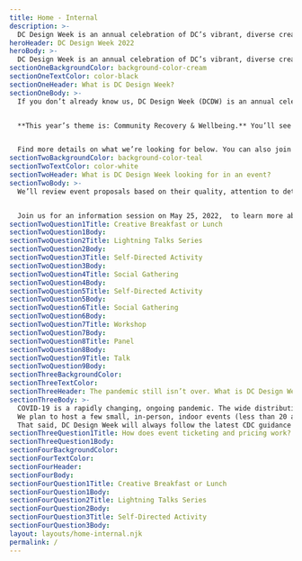 ```yaml
---
title: Home - Internal 
description: >-
  DC Design Week is an annual celebration of DC’s vibrant, diverse creative community. This year we’re once again asking you, our community members, to help us build DC Design Week. Submit an event proposal by June 12, 2022!
heroHeader: DC Design Week 2022
heroBody: >-
  DC Design Week is an annual celebration of DC’s vibrant, diverse creative community. This year we’re once again asking you, our community members, to help us build DC Design Week. **Submit an event proposal by June 12, 2022!**
sectionOneBackgroundColor: background-color-cream
sectionOneTextColor: color-black
sectionOneHeader: What is DC Design Week?
sectionOneBody: >-
  If you don’t already know us, DC Design Week (DCDW) is an annual celebration of DC’s creative community: An ever-growing body of professionals, makers, and voices working across design disciplines.


  **This year’s theme is: Community Recovery & Wellbeing.** You’ll see community-based healing and wellness woven into this year’s events and branding. While the DC Design Week committee plans some of your favorite annual events (including keynotes, parties, and more), we’re excited to use our community-curated event model again. For the second year in a row, most DCDW events will be proposed and hosted by you, our community!


  Find more details on what we’re looking for below. You can also join us for an **information session on May 25, 2022**, to learn more about [submitting an event.](#)
sectionTwoBackgroundColor: background-color-teal
sectionTwoTextColor: color-white
sectionTwoHeader: What is DC Design Week looking for in an event?
sectionTwoBody: >-
  We’ll review event proposals based on their quality, attention to detail, and adherence to [DC Design Week’s Code of Conduct.](#) This criteria helps us offer community-curated events that reflect our community’s diverse interests, values, and needs. All events that we host should be relevant, engaging, and provide value for the DC design community.


  Join us for an information session on May 25, 2022,  to learn more about each type of event discussed below. We’ve had success in the past with the following types of events:
sectionTwoQuestion1Title: Creative Breakfast or Lunch
sectionTwoQuestion1Body:
sectionTwoQuestion2Title: Lightning Talks Series
sectionTwoQuestion2Body:
sectionTwoQuestion3Title: Self-Directed Activity
sectionTwoQuestion3Body:
sectionTwoQuestion4Title: Social Gathering
sectionTwoQuestion4Body:
sectionTwoQuestion5Title: Self-Directed Activity
sectionTwoQuestion5Body:
sectionTwoQuestion6Title: Social Gathering
sectionTwoQuestion6Body:
sectionTwoQuestion7Title: Workshop
sectionTwoQuestion7Body:
sectionTwoQuestion8Title: Panel
sectionTwoQuestion8Body:
sectionTwoQuestion9Title: Talk
sectionTwoQuestion9Body:
sectionThreeBackgroundColor:
sectionThreeTextColor:
sectionThreeHeader: The pandemic still isn’t over. What is DC Design Week’s stance on including in-person events?
sectionThreeBody: >- 
  COVID-19 is a rapidly changing, ongoing pandemic. The wide distribution of vaccines in DC and across the nation makes us hopeful that we can bring back more in-person event experiences to DCDW 2022..
  We plan to host a few small, in-person, indoor events (less than 20 attendees with masks) and a few, larger, in-person, outdoor events for DC Design Week 2022, from October 14–21.
  That said, DC Design Week will always follow the latest CDC guidance on hosting in-person gatherings. As a result, we might pivot events to virtual experiences if the situation changes. Prospective event partners must understand this when proposing in-person events. We will work with selected event partners to ensure that each in-person event follows the latest CDC guidelines and has appropriate contingency plans.
sectionThreeQuestion1Title: How does event ticketing and pricing work?
sectionThreeQuestion1Body:
sectionFourBackgroundColor:
sectionFourTextColor:
sectionFourHeader:
sectionFourBody:
sectionFourQuestion1Title: Creative Breakfast or Lunch
sectionFourQuestion1Body:
sectionFourQuestion2Title: Lightning Talks Series
sectionFourQuestion2Body:
sectionFourQuestion3Title: Self-Directed Activity
sectionFourQuestion3Body:
layout: layouts/home-internal.njk
permalink: /
---
```

